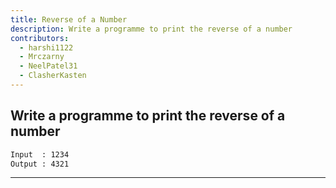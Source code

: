 ```yaml
---
title: Reverse of a Number
description: Write a programme to print the reverse of a number
contributors:
  - harshi1122
  - Mrczarny
  - NeelPatel31
  - ClasherKasten
---
```


## Write a programme to print the reverse of a number

```txt
Input  : 1234
Output : 4321
```

---
